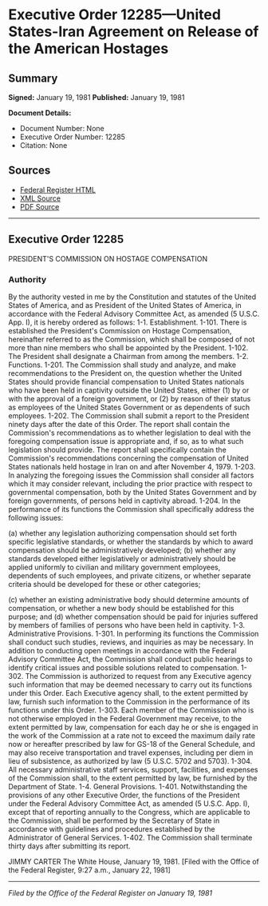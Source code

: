 # Executive Order 12285—United States-Iran Agreement on Release of the American Hostages

## Summary

**Signed:** January 19, 1981
**Published:** January 19, 1981

**Document Details:**
- Document Number: None
- Executive Order Number: 12285
- Citation: None

## Sources
- [Federal Register HTML](https://www.presidency.ucsb.edu/documents/executive-order-12285-united-states-iran-agreement-release-the-american-hostages)
- [XML Source](None)
- [PDF Source](None)

---

## Executive Order 12285

PRESIDENT'S COMMISSION ON HOSTAGE
COMPENSATION
### Authority

By the authority vested in me by the Constitution and statutes of the United States of America, and as President of the United States of America, in accordance with the Federal Advisory Committee Act, as amended (5 U.S.C. App. I), it is hereby ordered as follows:
1-1. Establishment.
1-101. There is established the President's Commission on Hostage Compensation, hereinafter referred to as the Commission, which shall be composed of not more than nine members who shall be appointed by the President.
1-102. The President shall designate a Chairman from among the members.
1-2. Functions.
1-201. The Commission shall study and analyze, and make recommendations to the President on, the question whether the United States should provide financial compensation to United States nationals who have been held in captivity outside the United States, either (1) by or with the approval of a foreign government, or (2) by reason of their status as employees of the United States Government or as dependents of such employees.
1-202. The Commission shall submit a report to the President ninety days after the date of this Order. The report shall contain the Commission's recommendations as to whether legislation to deal with the foregoing compensation issue is appropriate and, if so, as to what such legislation should provide. The report shall specifically contain the Commission's recommendations concerning the compensation of United States nationals held hostage in Iran on and after November 4, 1979.
1-203. In analyzing the foregoing issues the Commission shall consider all factors which it may consider relevant, including the prior practice with respect to governmental compensation, both by the United States Government and by foreign governments, of persons held in captivity abroad.
1-204. In the performance of its functions the Commission shall specifically address the following issues:

(a) whether any legislation authorizing compensation should set forth specific legislative standards, or whether the standards by which to award compensation should be administratively developed;
(b) whether any standards developed either legislatively or administratively should be applied uniformly to civilian and military government employees, dependents of such employees, and private citizens, or whether separate criteria should be developed for these or other categories;

(c) whether an existing administrative body should determine amounts of compensation, or whether a new body should be established for this purpose; and
(d) whether compensation should be paid for injuries suffered by members of families of persons who have been held in captivity.
1-3. Administrative Provisions.
1-301. In performing its functions the Commission shall conduct such studies, reviews, and inquiries as may be necessary. In addition to conducting open meetings in accordance with the Federal Advisory Committee Act, the Commission shall conduct public hearings to identify critical issues and possible solutions related to compensation.
1-302. The Commission is authorized to request from any Executive agency such information that may be deemed necessary to carry out its functions under this Order. Each Executive agency shall, to the extent permitted by law, furnish such information to the Commission in the performance of its functions under this Order.
1-303. Each member of the Commission who is not otherwise employed in the Federal Government may receive, to the extent permitted by law, compensation for each day he or she is engaged in the work of the Commission at a rate not to exceed the maximum daily rate now or hereafter prescribed by law for GS-18 of the General Schedule, and may also receive transportation and travel expenses, including per diem in lieu of subsistence, as authorized by law (5 U.S.C. 5702 and 5703).
1-304. All necessary administrative staff services, support, facilities, and expenses of the Commission shall, to the extent permitted by law, be furnished by the Department of State.
1-4. General Provisions.
1-401. Notwithstanding the provisions of any other Executive Order, the functions of the President under the Federal Advisory Committee Act, as amended (5 U.S.C. App. I), except that of reporting annually to the Congress, which are applicable to the Commission, shall be performed by the Secretary of State in accordance with guidelines and procedures established by the Administrator of General Services.
1-402. The Commission shall terminate thirty days after submitting its report.

JIMMY CARTER
The White House,
January 19, 1981.
[Filed with the Office of the Federal Register, 9:27 a.m., January 22, 1981]

---

*Filed by the Office of the Federal Register on January 19, 1981*
